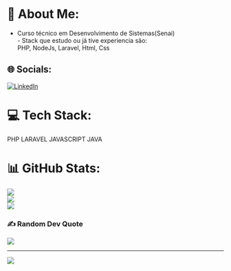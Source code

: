 # 💫 About Me:
- Curso técnico em Desenvolvimento de Sistemas(Senai)<br>- Stack que estudo ou já tive experiencia são:<br>                  PHP, NodeJs, Laravel, Html, Css
## 🌐 Socials:
[![LinkedIn](https://img.shields.io/badge/LinkedIn-%230077B5.svg?logo=linkedin&logoColor=white)](https://linkedin.com/in/https://www.linkedin.com/in/breno-guimar%C3%A3es-1b3906272/) 

# 💻 Tech Stack:
 PHP 
 LARAVEL 
 JAVASCRIPT
 JAVA
# 📊 GitHub Stats:
![](https://github-readme-stats.vercel.app/api?username=devbreno01&theme=radical&hide_border=false&include_all_commits=false&count_private=false)<br/>
![](https://github-readme-streak-stats.herokuapp.com/?user=devbreno01&theme=radical&hide_border=false)<br/>
![](https://github-readme-stats.vercel.app/api/top-langs/?username=devbreno01&theme=radical&hide_border=false&include_all_commits=false&count_private=false&layout=compact)

### ✍️ Random Dev Quote
![](https://quotes-github-readme.vercel.app/api?type=horizontal&theme=radical)

---
[![](https://visitcount.itsvg.in/api?id=devbreno01&icon=0&color=0)](https://visitcount.itsvg.in)

<!-- Proudly created with GPRM ( https://gprm.itsvg.in ) -->
